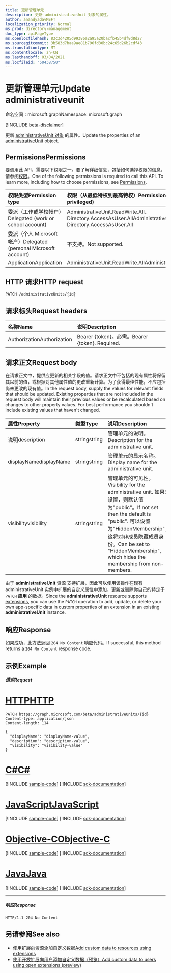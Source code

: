 ```yaml
---
title: 更新管理单元
description: 更新 administrativeUnit 对象的属性。
author: anandyadavMSFT
localization_priority: Normal
ms.prod: directory-management
doc_type: apiPageType
ms.openlocfilehash: 83c3d4205d99386a2a95a20bacfb45b4df8d8d27
ms.sourcegitcommit: 3b583d7baa9ae81b796fd30bc24c65d26b2cdf43
ms.translationtype: MT
ms.contentlocale: zh-CN
ms.lasthandoff: 03/04/2021
ms.locfileid: "50438750"
---
```

# <a name="update-administrativeunit"></a><span data-ttu-id="2731e-103">更新管理单元</span><span class="sxs-lookup"><span data-stu-id="2731e-103">Update administrativeunit</span></span>

<span data-ttu-id="2731e-104">命名空间：microsoft.graph</span><span class="sxs-lookup"><span data-stu-id="2731e-104">Namespace: microsoft.graph</span></span>

[!INCLUDE [beta-disclaimer](../../includes/beta-disclaimer.md)]

<span data-ttu-id="2731e-105">更新 [administrativeUnit 对象](../resources/administrativeunit.md) 的属性。</span><span class="sxs-lookup"><span data-stu-id="2731e-105">Update the properties of an [administrativeUnit](../resources/administrativeunit.md) object.</span></span>
## <a name="permissions"></a><span data-ttu-id="2731e-106">Permissions</span><span class="sxs-lookup"><span data-stu-id="2731e-106">Permissions</span></span>
<span data-ttu-id="2731e-p101">要调用此 API，需要以下权限之一。要了解详细信息，包括如何选择权限的信息，请参阅[权限](/graph/permissions-reference)。</span><span class="sxs-lookup"><span data-stu-id="2731e-p101">One of the following permissions is required to call this API. To learn more, including how to choose permissions, see [Permissions](/graph/permissions-reference).</span></span>


|<span data-ttu-id="2731e-109">权限类型</span><span class="sxs-lookup"><span data-stu-id="2731e-109">Permission type</span></span>      | <span data-ttu-id="2731e-110">权限（从最低特权到最高特权）</span><span class="sxs-lookup"><span data-stu-id="2731e-110">Permissions (from least to most privileged)</span></span>              |
|:--------------------|:---------------------------------------------------------|
|<span data-ttu-id="2731e-111">委派（工作或学校帐户）</span><span class="sxs-lookup"><span data-stu-id="2731e-111">Delegated (work or school account)</span></span> | <span data-ttu-id="2731e-112">AdministrativeUnit.ReadWrite.All、Directory.AccessAsUser.All</span><span class="sxs-lookup"><span data-stu-id="2731e-112">AdministrativeUnit.ReadWrite.All, Directory.AccessAsUser.All</span></span>    |
|<span data-ttu-id="2731e-113">委派（个人 Microsoft 帐户）</span><span class="sxs-lookup"><span data-stu-id="2731e-113">Delegated (personal Microsoft account)</span></span> | <span data-ttu-id="2731e-114">不支持。</span><span class="sxs-lookup"><span data-stu-id="2731e-114">Not supported.</span></span>    |
|<span data-ttu-id="2731e-115">Application</span><span class="sxs-lookup"><span data-stu-id="2731e-115">Application</span></span> | <span data-ttu-id="2731e-116">AdministrativeUnit.ReadWrite.All</span><span class="sxs-lookup"><span data-stu-id="2731e-116">AdministrativeUnit.ReadWrite.All</span></span> |

## <a name="http-request"></a><span data-ttu-id="2731e-117">HTTP 请求</span><span class="sxs-lookup"><span data-stu-id="2731e-117">HTTP request</span></span>
<!-- { "blockType": "ignored" } -->
```http
PATCH /administrativeUnits/{id}
```

## <a name="request-headers"></a><span data-ttu-id="2731e-118">请求标头</span><span class="sxs-lookup"><span data-stu-id="2731e-118">Request headers</span></span>

| <span data-ttu-id="2731e-119">名称</span><span class="sxs-lookup"><span data-stu-id="2731e-119">Name</span></span>      |<span data-ttu-id="2731e-120">说明</span><span class="sxs-lookup"><span data-stu-id="2731e-120">Description</span></span>|
|:----------|:----------|
| <span data-ttu-id="2731e-121">Authorization</span><span class="sxs-lookup"><span data-stu-id="2731e-121">Authorization</span></span>  | <span data-ttu-id="2731e-p102">Bearer {token}。必需。</span><span class="sxs-lookup"><span data-stu-id="2731e-p102">Bearer {token}. Required.</span></span> |

## <a name="request-body"></a><span data-ttu-id="2731e-124">请求正文</span><span class="sxs-lookup"><span data-stu-id="2731e-124">Request body</span></span>

<span data-ttu-id="2731e-p103">在请求正文中，提供应更新的相关字段的值。请求正文中不包括的现有属性将保留其以前的值，或根据对其他属性值的更改重新计算。为了获得最佳性能，不应包括尚未更改的现有值。</span><span class="sxs-lookup"><span data-stu-id="2731e-p103">In the request body, supply the values for relevant fields that should be updated. Existing properties that are not included in the request body will maintain their previous values or be recalculated based on changes to other property values. For best performance you shouldn't include existing values that haven't changed.</span></span>

| <span data-ttu-id="2731e-128">属性</span><span class="sxs-lookup"><span data-stu-id="2731e-128">Property</span></span>   | <span data-ttu-id="2731e-129">类型</span><span class="sxs-lookup"><span data-stu-id="2731e-129">Type</span></span> |<span data-ttu-id="2731e-130">说明</span><span class="sxs-lookup"><span data-stu-id="2731e-130">Description</span></span>|
|:---------------|:--------|:----------|
|<span data-ttu-id="2731e-131">说明</span><span class="sxs-lookup"><span data-stu-id="2731e-131">description</span></span>|<span data-ttu-id="2731e-132">string</span><span class="sxs-lookup"><span data-stu-id="2731e-132">string</span></span>|<span data-ttu-id="2731e-133">管理单元的说明。</span><span class="sxs-lookup"><span data-stu-id="2731e-133">Description for the administrative unit.</span></span>|
|<span data-ttu-id="2731e-134">displayName</span><span class="sxs-lookup"><span data-stu-id="2731e-134">displayName</span></span>|<span data-ttu-id="2731e-135">string</span><span class="sxs-lookup"><span data-stu-id="2731e-135">string</span></span>|<span data-ttu-id="2731e-136">管理单元的显示名称。</span><span class="sxs-lookup"><span data-stu-id="2731e-136">Display name for the administrative unit.</span></span>|
|<span data-ttu-id="2731e-137">visibility</span><span class="sxs-lookup"><span data-stu-id="2731e-137">visibility</span></span>|<span data-ttu-id="2731e-138">string</span><span class="sxs-lookup"><span data-stu-id="2731e-138">string</span></span>|<span data-ttu-id="2731e-139">管理单元的可见性。</span><span class="sxs-lookup"><span data-stu-id="2731e-139">Visibility for the administrative unit.</span></span> <span data-ttu-id="2731e-140">如果未设置，则默认值为"public"。</span><span class="sxs-lookup"><span data-stu-id="2731e-140">If not set then the default is "public".</span></span> <span data-ttu-id="2731e-141">可以设置为"HiddenMembership"，这将对非成员隐藏成员身份。</span><span class="sxs-lookup"><span data-stu-id="2731e-141">Can be set to "HiddenMembership", which hides the membership from non-members.</span></span>|

<span data-ttu-id="2731e-142">由于 **administrativeUnit** 资源 [](/graph/extensibility-overview)支持扩展，因此可以使用该操作在现有 administrativeUnit 实例中扩展的自定义属性中添加、更新或删除你自己的特定于 `PATCH` **应用** 的数据。</span><span class="sxs-lookup"><span data-stu-id="2731e-142">Since the **administrativeUnit** resource supports [extensions](/graph/extensibility-overview), you can use the `PATCH` operation to add, update, or delete your own app-specific data in custom properties of an extension in an existing **administrativeUnit** instance.</span></span>

## <a name="response"></a><span data-ttu-id="2731e-143">响应</span><span class="sxs-lookup"><span data-stu-id="2731e-143">Response</span></span>

<span data-ttu-id="2731e-144">如果成功，此方法返回 `204 No Content` 响应代码。</span><span class="sxs-lookup"><span data-stu-id="2731e-144">If successful, this method returns a `204 No Content` response code.</span></span>

## <a name="example"></a><span data-ttu-id="2731e-145">示例</span><span class="sxs-lookup"><span data-stu-id="2731e-145">Example</span></span>

##### <a name="request"></a><span data-ttu-id="2731e-146">请求</span><span class="sxs-lookup"><span data-stu-id="2731e-146">Request</span></span>


# <a name="http"></a>[<span data-ttu-id="2731e-147">HTTP</span><span class="sxs-lookup"><span data-stu-id="2731e-147">HTTP</span></span>](#tab/http)
<!-- {
  "blockType": "request",
  "name": "update_administrativeunit"
}-->
```http
PATCH https://graph.microsoft.com/beta/administrativeUnits/{id}
Content-type: application/json
Content-length: 114

{
  "displayName": "displayName-value",
  "description": "description-value",
  "visibility": "visibility-value"
}
```
# <a name="c"></a>[<span data-ttu-id="2731e-148">C#</span><span class="sxs-lookup"><span data-stu-id="2731e-148">C#</span></span>](#tab/csharp)
[!INCLUDE [sample-code](../includes/snippets/csharp/update-administrativeunit-csharp-snippets.md)]
[!INCLUDE [sdk-documentation](../includes/snippets/snippets-sdk-documentation-link.md)]

# <a name="javascript"></a>[<span data-ttu-id="2731e-149">JavaScript</span><span class="sxs-lookup"><span data-stu-id="2731e-149">JavaScript</span></span>](#tab/javascript)
[!INCLUDE [sample-code](../includes/snippets/javascript/update-administrativeunit-javascript-snippets.md)]
[!INCLUDE [sdk-documentation](../includes/snippets/snippets-sdk-documentation-link.md)]

# <a name="objective-c"></a>[<span data-ttu-id="2731e-150">Objective-C</span><span class="sxs-lookup"><span data-stu-id="2731e-150">Objective-C</span></span>](#tab/objc)
[!INCLUDE [sample-code](../includes/snippets/objc/update-administrativeunit-objc-snippets.md)]
[!INCLUDE [sdk-documentation](../includes/snippets/snippets-sdk-documentation-link.md)]

# <a name="java"></a>[<span data-ttu-id="2731e-151">Java</span><span class="sxs-lookup"><span data-stu-id="2731e-151">Java</span></span>](#tab/java)
[!INCLUDE [sample-code](../includes/snippets/java/update-administrativeunit-java-snippets.md)]
[!INCLUDE [sdk-documentation](../includes/snippets/snippets-sdk-documentation-link.md)]

---


##### <a name="response"></a><span data-ttu-id="2731e-152">响应</span><span class="sxs-lookup"><span data-stu-id="2731e-152">Response</span></span>

<!-- {
  "blockType": "response",
  "truncated": true,
  "@odata.type": "microsoft.graph.administrativeunit"
} -->
```http
HTTP/1.1 204 No Content
```

## <a name="see-also"></a><span data-ttu-id="2731e-153">另请参阅</span><span class="sxs-lookup"><span data-stu-id="2731e-153">See also</span></span>

- [<span data-ttu-id="2731e-154">使用扩展向资源添加自定义数据</span><span class="sxs-lookup"><span data-stu-id="2731e-154">Add custom data to resources using extensions</span></span>](/graph/extensibility-overview)
- [<span data-ttu-id="2731e-155">使用开放扩展向用户添加自定义数据（预览）</span><span class="sxs-lookup"><span data-stu-id="2731e-155">Add custom data to users using open extensions (preview)</span></span>](/graph/extensibility-open-users)
<!--
- [Add custom data to groups using schema extensions (preview)](/graph/extensibility-schema-groups)
-->


<!-- uuid: 8fcb5dbc-d5aa-4681-8e31-b001d5168d79
2015-10-25 14:57:30 UTC -->
<!--
{
  "type": "#page.annotation",
  "description": "Update administrativeunit",
  "keywords": "",
  "section": "documentation",
  "tocPath": "",
  "suppressions": [
  ]
}
-->


